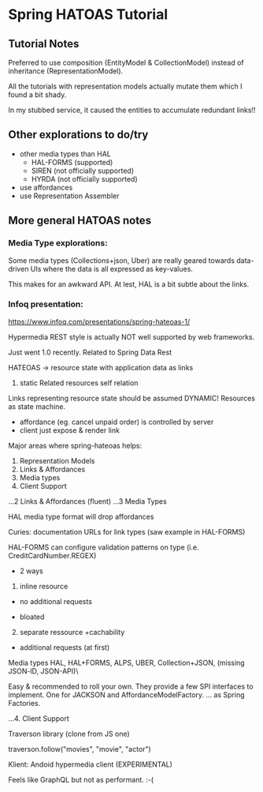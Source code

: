 # Spring HATOAS Tutorial

## Tutorial Notes

Preferred to use composition (EntityModel & CollectionModel) instead of inheritance (RepresentationModel).

All the tutorials with representation models actually mutate them which I found a bit shady.  

In my stubbed service,
it caused the entities to accumulate redundant links!!

## Other explorations to do/try
 - other media types than HAL
    - HAL-FORMS (supported)
    - SIREN (not officially supported)
    - HYRDA (not officially supported)
 - use affordances
 - use Representation Assembler


## More general HATOAS notes

### Media Type explorations:
Some media types (Collections+json,  Uber) are really geared towards data-driven UIs where the data is all expressed as key-values.

This makes for an awkward API.  At lest, HAL is a bit subtle about the links. 

### Infoq presentation: 
https://www.infoq.com/presentations/spring-hateoas-1/

Hypermedia REST style is actually NOT well supported by web frameworks.

Just went 1.0 recently.
Related to Spring Data Rest

HATEOAS
-> resource state with application data as links
  1. static 
    Related resources
    self relation

Links representing resource state should be assumed DYNAMIC!  Resources as state machine.
- affordance (eg. cancel unpaid order) is controlled by server
- client just expose & render link

Major areas where spring-hateoas helps:
1. Representation Models
2. Links & Affordances
3. Media types
4. Client Support


...2 Links & Affordances (fluent)
...3 Media Types

HAL media type format will drop affordances

Curies: documentation URLs for link types (saw example in HAL-FORMS)

HAL-FORMS can configure validation patterns on type (i.e. CreditCardNumber.REGEX)

- 2 ways
1. inline resource
  + no additional requests
  - bloated

2. separate ressource
  +cachability
  - additional requests (at first)

Media types
HAL, HAL+FORMS, ALPS, UBER, Collection+JSON, (missing JSON-lD, JSON-API)\

Easy & recommended to roll your own.  They provide a few SPI interfaces to implement.
One for JACKSON and AffordanceModelFactory.
... as Spring Factories.

...4. Client Support

Traverson library (clone from JS one)

traverson.follow("movies", "movie", "actor")

Klient: Andoid hypermedia client (EXPERIMENTAL)

Feels like GraphQL but not as performant. :-(
